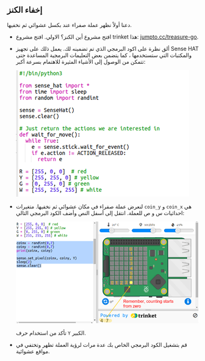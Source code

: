 ## إخفاء الكنز

دعنا أولاً نظهر عملة صفراء عند بكسل عشوائي ثم نخفيها.

+ افتح مشروع أين الكنز؟ الاولي. افتح مشروع trinket هذا: <a href="http://jumpto.cc/treasure-go" target="_blank">jumpto.cc/treasure-go</a>.

+ ألق نظرة على اكود البرمجي الذي تم تضمينه لك. يعمل ذلك على تجهيز Sense HAT والمكتبات التي ستستخدمها ، كما يتضمن بعض التعليمات البرمجية المساعدة حتى تتمكن من الوصول إلى الأشياء المثيرة للاهتمام بسرعة أكبر:
    
    ![لقطة الشاشة](images/treasure-starter.png)

+ لنعرض عملة صفراء في مكان عشوائي ثم نخفيها. متغيرات `coin_y` و `coin_x` هي احداثيات س و ص للعملة. انتقل إلى أسفل النص وأضف الكود البرمجي التالي:
    
    ![لقطة الشاشة](images/treasure-coin.png)
    
    تأكد من استخدام حرف `Y` الكبير.

+ قم بتشغيل الكود البرمجي الخاص بك عدة مرات لرؤية العملة تظهر وتختفي في مواقع عشوائية.